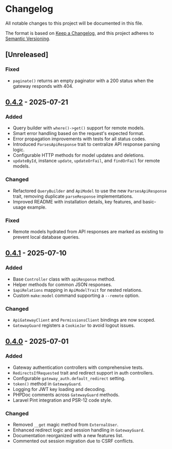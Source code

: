 # Changelog

All notable changes to this project will be documented in this file.

The format is based on [Keep a Changelog](https://keepachangelog.com/en/1.1.0/),
and this project adheres to [Semantic Versioning](https://semver.org/spec/v2.0.0.html).

## [Unreleased]
### Fixed
- `paginate()` returns an empty paginator with a 200 status when the gateway responds with 404.


## [0.4.2] - 2025-07-21
### Added
- Query builder with `where()->get()` support for remote models.
- Smart error handling based on the request's expected format.
- Error propagation improvements with tests for all status codes.
- Introduced `ParsesApiResponse` trait to centralize API response parsing logic.
- Configurable HTTP methods for model updates and deletions.
- `updateById`, instance `update`, `updateOrFail`, and `findOrFail` for remote models.

### Changed
- Refactored `QueryBuilder` and `ApiModel` to use the new `ParsesApiResponse` trait, removing duplicate `parseResponse` implementations.
- Improved README with installation details, key features, and basic-usage example.

### Fixed
- Remote models hydrated from API responses are marked as existing to prevent local database queries.

## [0.4.1] - 2025-07-10
### Added
- Base `Controller` class with `apiResponse` method.
- Helper methods for common JSON responses.
- `$apiRelations` mapping in `ApiModelTrait` for nested relations.
- Custom `make:model` command supporting a `--remote` option.

### Changed
- `ApiGatewayClient` and `PermissionsClient` bindings are now scoped.
- `GatewayGuard` registers a `CookieJar` to avoid logout issues.

## [0.4.0] - 2025-07-01
### Added
- Gateway authentication controllers with comprehensive tests.
- `RedirectsIfRequested` trait and redirect support in auth controllers.
- Configurable `gateway_auth.default_redirect` setting.
- `token()` method in `GatewayGuard`.
- Logging for JWT key loading and decoding.
- PHPDoc comments across `GatewayGuard` methods.
- Laravel Pint integration and PSR-12 code style.

### Changed
- Removed `__get` magic method from `ExternalUser`.
- Enhanced redirect logic and session handling in `GatewayGuard`.
- Documentation reorganized with a new features list.
- Commented out session migration due to CSRF conflicts.

[0.4.2]: https://github.com/KroderDev/laravel-microservice-core/compare/v0.4.1...v0.4.2
[0.4.1]: https://github.com/KroderDev/laravel-microservice-core/compare/v0.4.0...v0.4.1
[0.4.0]: https://github.com/KroderDev/laravel-microservice-core/compare/v0.3.1...v0.4.0
